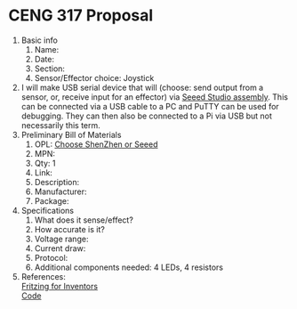 # CENG 317 Proposal
1. Basic info
     1. Name: 
     2. Date: 
     3. Section:
     4. Sensor/Effector choice: Joystick
2. I will make USB serial device that will (choose: send output from a sensor, or, receive input for an effector) via [Seeed Studio assembly](https://www.seeedstudio.com/fusion_pcb.html). This can be connected via a USB cable to a PC and PuTTY can be used for debugging. They can then also be connected to a Pi via USB but not necessarily this term. 
3. Preliminary Bill of Materials
    1. OPL: [Choose ShenZhen or Seeed](https://www.seeedstudio.com/opl.html)
    2. MPN: 
	3. Qty: 1
	4. Link: 
    5. Description:	
	6. Manufacturer: 
	7. Package: 
4. Specifications
    1. What does it sense/effect?
	2. How accurate is it?
    3. Voltage range:
	4. Current draw:
	5. Protocol:
	6. Additional components needed: 4 LEDs, 4 resistors
5. References:    
[Fritzing for Inventors](https://learning-oreilly-com.ezproxy.humber.ca/library/view/fritzing-for-inventors/9780071844642/ch01.html#ch01)    
[Code](https://github.com/libopencm3/libopencm3-examples/blob/master/examples/stm32/f1/waveshare-open103r/joystick/joystick.c)